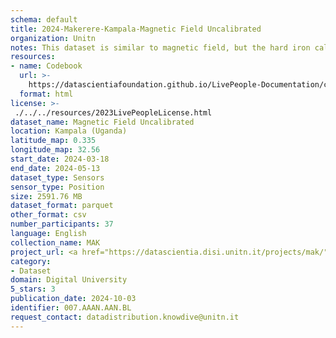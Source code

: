 ```yaml
---
schema: default
title: 2024-Makerere-Kampala-Magnetic Field Uncalibrated
organization: Unitn
notes: This dataset is similar to magnetic field, but the hard iron calibration is reported separately instead of being included in the measurement. Factory calibration and temperature compensation will still be applied to the "uncalibrated" measurement. Assumptions that the magnetic field is due to the Earth's poles is avoided.  It is part of the Makerere data collection, which contains data about the everyday life activities of students coming from Makerere University located in Uganda. The data were collected via questionnaires, data coming from 30 smartphone sensors associated to thousand self-reported annotations over a period of 8 weeks.
resources:
- name: Codebook
  url: >-
    https://datascientiafoundation.github.io/LivePeople-Documentation/codebooks/2024-MAK-Kampala-magneticfielduncalibrated.html
  format: html
license: >-
 ./../../resources/2023LivePeopleLicense.html
dataset_name: Magnetic Field Uncalibrated
location: Kampala (Uganda)
latitude_map: 0.335
longitude_map: 32.56
start_date: 2024-03-18
end_date: 2024-05-13
dataset_type: Sensors
sensor_type: Position
size: 2591.76 MB
dataset_format: parquet
other_format: csv
number_participants: 37
language: English
collection_name: MAK
project_url: <a href="https://datascientia.disi.unitn.it/projects/mak/">https://datascientia.disi.unitn.it/projects/mak/</a>
category:
- Dataset
domain: Digital University
5_stars: 3
publication_date: 2024-10-03
identifier: 007.AAAN.AAN.BL
request_contact: datadistribution.knowdive@unitn.it
---
```



